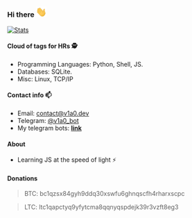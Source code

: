### Hi there <img src="https://github.com/v1a0/v1a0/blob/master/hi-hand.gif" width="25px">


[![Stats](https://github-readme-stats.vercel.app/api?username=v1a0&show_icons=true&theme=dark)](https://github.com/v1a0)


#### Cloud of tags for HRs 🕵️

* Programming Languages: Python, Shell, JS.
* Databases: SQLite.
* Misc: Linux, TCP/IP

#### Contact info 📫 

* Email: [contact@v1a0.dev](mailto:contact@v1a0.dev) 
* Telegram: [@v1a0_bot](https://t.me/v1a0_bot)
* My telegram bots: [__link__](https://github.com/V1A0/Telegram-bots)

#### About

* Learning JS at the speed of light ⚡


#### Donations
> BTC: bc1qzsx84gyh9ddq30xswfu6ghnqscfh4rharxscpc

> LTC: ltc1qapctyq9yfytcma8qqnyqspdejk39r3vzft8eg3
